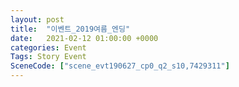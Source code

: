 ```yaml
---
layout: post
title:  "이벤트_2019여름_엔딩"
date:   2021-02-12 01:00:00 +0000
categories: Event
Tags: Story Event
SceneCode: ["scene_evt190627_cp0_q2_s10,7429311"]
---
```

